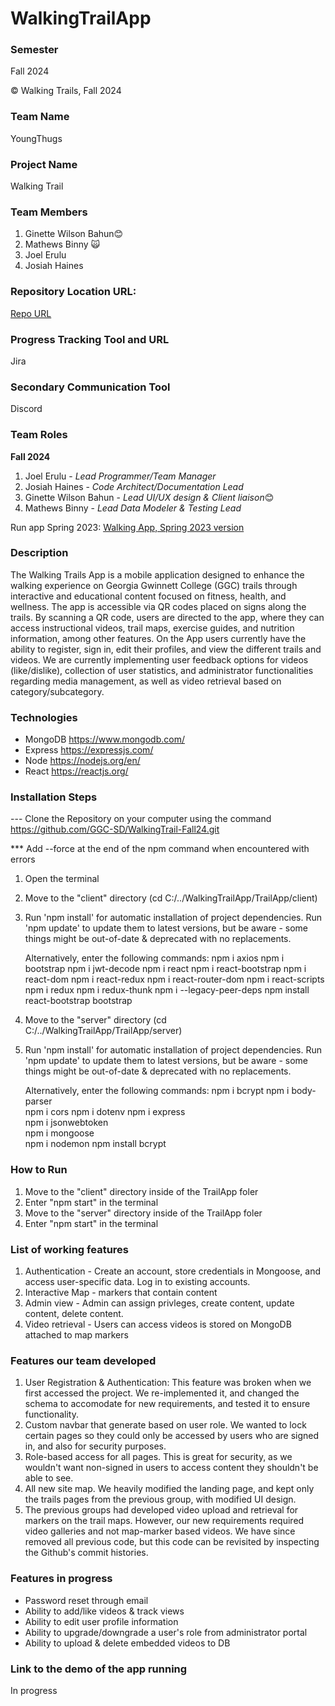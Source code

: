 # WalkingTrailApp

### Semester
Fall 2024

© Walking Trails, Fall 2024

### Team Name

YoungThugs

### Project Name

Walking Trail 

### Team Members
1. Ginette Wilson Bahun😊
2. Mathews Binny 🙀
3. Joel Erulu
4. Josiah Haines

### Repository Location URL:

[Repo URL](https://github.com/GGC-SD/WalkingTrailApp.git)

### Progress Tracking Tool and URL

Jira

### Secondary Communication Tool

Discord

### Team Roles

**Fall 2024**
1.   Joel Erulu - *Lead Programmer/Team Manager*
2.   Josiah Haines - *Code Architect/Documentation Lead*
3.   Ginette Wilson Bahun - *Lead UI/UX design & Client liaison*😊
4.   Mathews Binny - *Lead Data Modeler & Testing Lead*

Run app Spring 2023: [Walking App, Spring 2023 version](https://ggctrail.onrender.com/)

### Description

The Walking Trails App is a mobile application designed to enhance the walking experience on Georgia Gwinnett College (GGC) trails through interactive and educational content focused on fitness, health, and wellness. The app is accessible via QR codes placed on signs along the trails. By scanning a QR code, users are directed to the app, where they can access instructional videos, trail maps, exercise guides, and nutrition information, among other features. On the App users currently have the ability to register, sign in, edit their profiles, and view the different trails and videos. We are currently  implementing user feedback options for videos (like/dislike), collection of user statistics, and administrator functionalities regarding media management, as well as video retrieval based on category/subcategory.

### Technologies

- MongoDB
  https://www.mongodb.com/
- Express
  https://expressjs.com/
- Node
  https://nodejs.org/en/
- React
  https://reactjs.org/

### Installation Steps

--- Clone the Repository on your computer using the command https://github.com/GGC-SD/WalkingTrail-Fall24.git

\*\*\* Add --force at the end of the npm command when encountered with errors

1. Open the terminal
2. Move to the "client" directory (cd C:/../WalkingTrailApp/TrailApp/client)
3. Run 'npm install' for automatic installation of project dependencies. Run 'npm update' to update them to latest versions, but be aware - some things might be out-of-date & deprecated with no replacements.
   
   Alternatively, enter the following commands:
   npm i axios
   npm i bootstrap
   npm i jwt-decode
   npm i react
   npm i react-bootstrap
   npm i react-dom
   npm i react-redux
   npm i react-router-dom
   npm i react-scripts
   npm i redux
   npm i redux-thunk
   npm i --legacy-peer-deps
   npm install react-bootstrap bootstrap

5. Move to the "server" directory (cd C:/../WalkingTrailApp/TrailApp/server)
6. Run 'npm install' for automatic installation of project dependencies. Run 'npm update' to update them to latest versions, but be aware - some things might be out-of-date & deprecated with no replacements.
   
   Alternatively, enter the following commands: 
   npm i bcrypt
   npm i body-parser  
   npm i cors 
   npm i dotenv 
   npm i express  
   npm i jsonwebtoken  
   npm i mongoose  
   npm i nodemon
   npm install bcrypt

### How to Run

1. Move to the "client" directory inside of the TrailApp foler
2. Enter "npm start" in the terminal
3. Move to the "server" directory inside of the TrailApp foler
4. Enter "npm start" in the terminal

### List of working features

1. Authentication - Create an account, store credentials in Mongoose, and access user-specific data. Log in to existing accounts.
2. Interactive Map - markers that contain content
3. Admin view - Admin can assign privleges, create content, update content, delete content.
4. Video retrieval - Users can access videos is stored on MongoDB attached to map markers

### Features our team developed

1. User Registration & Authentication: This feature was broken when we first accessed the project. We re-implemented it, and changed the schema to accomodate for new requirements, and tested it to ensure functionality.
2. Custom navbar that generate based on user role. We wanted to lock certain pages so they could only be accessed by users who are signed in, and also for security purposes.
3. Role-based access for all pages. This is great for security, as we wouldn't want non-signed in users to access content they shouldn't be able to see.
4. All new site map. We heavily modified the landing page, and kept only the trails pages from the previous group, with modified UI design.
5. The previous groups had developed video upload and retrieval for markers on the trail maps. However, our new requirements required video galleries and not map-marker based videos. We have since removed all previous code, but this code can be revisited by inspecting the Github's commit histories.

### Features in progress

- Password reset through email
- Ability to add/like videos & track views
- Ability to edit user profile information
- Ability to upgrade/downgrade a user's role from administrator portal
- Ability to upload & delete embedded videos to DB

### Link to the demo of the app running

In progress
